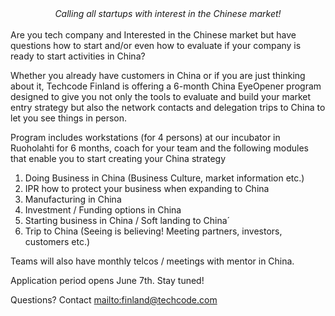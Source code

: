 <center><i>Calling all startups with interest in the Chinese market!</i></center>
<br/>
Are you tech company and Interested in the Chinese market but have questions how to start and/or even how to evaluate if your company is ready to start activities in China?

Whether you already have customers in China or if you are just thinking about it, Techcode Finland is offering a 6-month China EyeOpener program designed to give you not only the tools to evaluate and build your market entry strategy but also the network contacts and delegation trips to China to let you see things in person.

Program includes workstations (for 4 persons) at our incubator in Ruoholahti for 6 months, coach for your team and the following modules that enable you to start creating your China strategy

1. Doing Business in China (Business Culture, market information etc.)
2. IPR how to protect your business when expanding to China
3. Manufacturing in China
4. Investment / Funding options in China
5. Starting business in China / Soft landing to China´
6. Trip to China (Seeing is believing! Meeting partners, investors, customers etc.)

Teams will also have monthly telcos / meetings with mentor in China.

Application period opens June 7th. Stay tuned!

Questions? Contact <mailto:finland@techcode.com>
